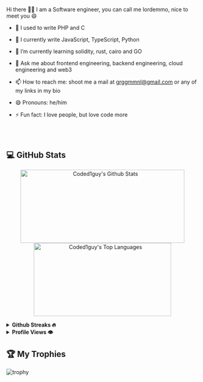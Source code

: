 <!--
**coded1guy/coded1guy** is a ✨ _special_ ✨ repository because its `README.md` (this file) appears on your GitHub profile.

Here are some ideas to get you started:

Hi there 👋🏾
I am a Software engineer, you can call me lordemmo, nice to meet you 😄

- 🔭 I used to write PHP and C
- 🔭 I currently write JavaScript, TypeScript, Python
- 🌱 I’m currently learning rust, cairo and GO
- 👯 I’m looking to collaborate on ...
- 🤔 I’m looking for help with ...
- 💬 Ask me about ...
- 📫 How to reach me: ...
- 😄 Pronouns: ...
- ⚡ Fun fact: ...
-->



Hi there 👋🏾
I am a Software engineer, you can call me lordemmo, nice to meet you 😄

- 🔭 I used to write PHP and C
- 🔭 I currently write JavaScript, TypeScript, Python
- 🌱 I’m currently learning solidity, rust, cairo and GO

- 💬 Ask me about frontend engineering, backend engineering, cloud engineering and web3
- 📫 How to reach me: shoot me a mail at grggmmnl@gmail.com or any of my links in my bio
- 😄 Pronouns: he/him
- ⚡ Fun fact: I love people, but love code more

<br />
<br />

## 💻 GitHub Stats
<p align="center">
  <a href="#"><img alt="Coded1guy's Github Stats" src="https://denvercoder1-github-readme-stats.vercel.app/api/?username=coded1guy&show_icons=true&count_private=true&theme=dark&hide_border=true&bg_color=151515&title_color=f2f2f2&icon_color=79fe96" height="192px" width="430px"></a>
  <a href="#"><img alt="Coded1guy's Top Languages" src="https://github-readme-stats.vercel.app/api/top-langs/?username=coded1guy&langs_count=8&count_private=true&layout=compact&theme=dark&hide_border=true&hide=Jupyter%20notebook,less&bg_color=151515&title_color=f2f2f2&icon_color=79fe96" height="192px" width="360px"></a><br>
<!--   <b>Note:</b> <i>Top languages is only a metric of the languages my public code consists of and doesn't reflect experience or skill level.</i> -->
</p>

<details>	
  <summary><b> Github Streaks 🔥</b></summary><br>
  <p align="center">
  <a href="#"><img width="500px" src="https://github-readme-streak-stats.herokuapp.com/?user=coded1guy&hide_border=true&theme=dark"></a></p>
</details>
<details>
  <summary><b> Profile Views 👁️</b></summary>
  <br>
  <img src="https://komarev.com/ghpvc/?username=coded1guy&label=PROFILE+VIEWS&style=for-the-badge&color=brightgreen">
</details>

## 🏆 My Trophies <br > 
  
  ![trophy](https://github-profile-trophy.vercel.app/?username=coded1guy&theme=juicyfresh&no-frame=true&row=1&&margin-w=20&no-bg=true)
  <br ><br >